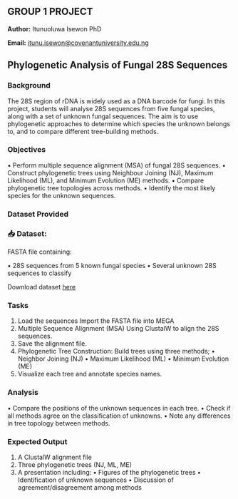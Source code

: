 ## GROUP 1 PROJECT

**Author:** Itunuoluwa Isewon PhD     

**Email:** itunu.isewon@covenantuniversity.edu.ng

## Phylogenetic Analysis of Fungal 28S Sequences

### Background

The 28S region of rDNA is widely used as a DNA barcode for fungi. In this project, students will analyse 28S sequences from five fungal species, along with a set of unknown fungal sequences. The aim is to use phylogenetic approaches to determine which species the unknown belongs to, and to compare different tree-building methods.

### Objectives

•	Perform multiple sequence alignment (MSA) of fungal 28S sequences. 
•	Construct phylogenetic trees using Neighbour Joining (NJ), Maximum Likelihood (ML), and Minimum Evolution (ME) methods.
•	 Compare phylogenetic tree topologies across methods.
•	 Identify the most likely species for the unknown sequences.

### Dataset Provided

### 📥 **Dataset:**

FASTA file containing: 

•	28S sequences from 5 known fungal species
•	Several unknown 28S sequences to classify

Download dataset [here](https://drive.google.com/file/d/1Du-DAWhij6LZp5tCMSdW5byBG34W07t2/view?usp=sharing)

### Tasks

1.	Load the sequences Import the FASTA file into MEGA
2.	Multiple Sequence Alignment (MSA) Using ClustalW to align the 28S sequences.
3.	 Save the alignment file. 
4.	Phylogenetic Tree Construction: Build trees using three methods;
•   Neighbor Joining (NJ)
•	  Maximum Likelihood (ML)
•  	Minimum Evolution (ME)
6.	Visualize each tree and annotate species names.
   
### Analysis

•	Compare the positions of the unknown sequences in each tree. 
•	Check if all methods agree on the classification of unknowns. 
•	Note any differences in tree topology between methods.

### Expected Output
1.	A ClustalW alignment file
2.	Three phylogenetic trees (NJ, ML, ME)
3.	A presentation including: 
•  	Figures of the phylogenetic trees 
•	  Identification of unknown sequences
•	  Discussion of agreement/disagreement among methods

